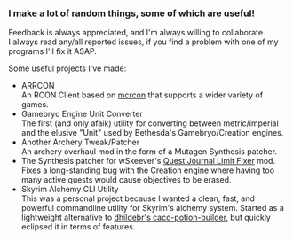 ### I make a lot of random things, some of which are useful!  

Feedback is always appreciated, and I'm always willing to collaborate.  
I always read any/all reported issues, if you find a problem with one of my programs I'll fix it ASAP.  

Some useful projects I've made:
- ARRCON  
  An RCON Client based on [mcrcon](https://github.com/Tiiffi/mcrcon) that supports a wider variety of games.
- Gamebryo Engine Unit Converter  
  The first (and only afaik) utility for converting between metric/imperial and the elusive "Unit" used by Bethesda's Gamebryo/Creation engines.
- Another Archery Tweak/Patcher  
  An archery overhaul mod in the form of a Mutagen Synthesis patcher.
- The Synthesis patcher for wSkeever's [Quest Journal Limit Fixer](https://www.nexusmods.com/skyrimspecialedition/mods/56130) mod.  
  Fixes a long-standing bug with the Creation engine where having too many active quests would cause objectives to be erased.
- Skyrim Alchemy CLI Utility  
  This was a personal project because I wanted a clean, fast, and powerful commandline utility for Skyrim's alchemy system.
  Started as a lightweight alternative to [dhildebr's caco-potion-builder](https://github.com/dhildebr/caco-potion-builder), but quickly eclipsed it in terms of features.

  
